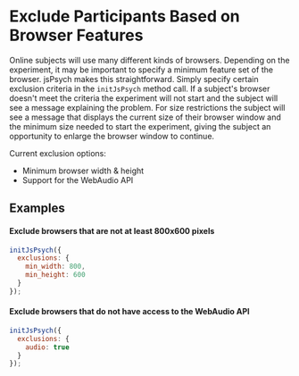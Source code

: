 # Exclude Participants Based on Browser Features

Online subjects will use many different kinds of browsers. Depending on the experiment, it may be important to specify a minimum feature set of the browser. jsPsych makes this straightforward. Simply specify certain exclusion criteria in the `initJsPsych` method call. If a subject's browser doesn't meet the criteria the experiment will not start and the subject will see a message explaining the problem. For size restrictions the subject will see a message that displays the current size of their browser window and the minimum size needed to start the experiment, giving the subject an opportunity to enlarge the browser window to continue.

Current exclusion options:
* Minimum browser width & height
* Support for the WebAudio API

## Examples

#### Exclude browsers that are not at least 800x600 pixels

```javascript
initJsPsych({
  exclusions: {
    min_width: 800,
    min_height: 600
  }
});
```

#### Exclude browsers that do not have access to the WebAudio API

```javascript
initJsPsych({
  exclusions: {
    audio: true
  }
});
```
